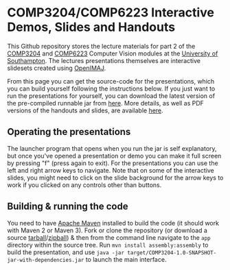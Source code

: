 # COMP3204/COMP6223 Interactive Demos, Slides and Handouts

This Github repository stores the lecture materials for part 2 of the [COMP3204](https://secure.ecs.soton.ac.uk/module/COMP3204) and [COMP6223](https://secure.ecs.soton.ac.uk/module/COMP6223) Computer Vision modules at the [University of Southampton](http://www.soton.ac.uk). The lectures presentations themselves are interactive slidesets created using [OpenIMAJ](http://www.openimaj.org).

From this page you can get the source-code for the presentations, which you can build yourself following the instructions below. If you just want to run the presentations for yourself, you can download the latest version of the pre-compiled runnable jar from [here](http://jenkins.ecs.soton.ac.uk/job/COMP3204/lastSuccessfulBuild/artifact/app/target/COMP3204-1.0-SNAPSHOT-jar-with-dependencies.jar). More details, as well as PDF versions of the handouts and slides, are available [here](http://comp3204.ecs.soton.ac.uk/part2.html).

## Operating the presentations
The launcher program that opens when you run the jar is self explanatory, but once you've opened a presentation or demo you can make it full screen by pressing "f" (press again to exit). For the presentations you can use the left and right arrow keys to navigate. Note that on some of the interactive slides, you might need to click on the slide background for the arrow keys to work if you clicked on any controls other than buttons.

## Building & running the code
You need to have [Apache Maven](http://maven.apache.org) installed to build the code (it should work with Maven 2 or Maven 3). Fork or clone the repository (or download a source [tarball](https://github.com/jonhare/COMP3204/tarball/master)/[zipball](https://github.com/jonhare/COMP3204/zipball/master)) & then from the command line navigate to the `app` directory within the source tree. Run `mvn install assembly:assembly` to build the presentation, and use `java -jar target/COMP3204-1.0-SNAPSHOT-jar-with-dependencies.jar` to launch the main interface.

